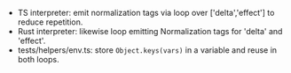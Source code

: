 - TS interpreter: emit normalization tags via loop over ['delta','effect'] to reduce repetition.
- Rust interpreter: likewise loop emitting Normalization tags for 'delta' and 'effect'.
- tests/helpers/env.ts: store `Object.keys(vars)` in a variable and reuse in both loops.
